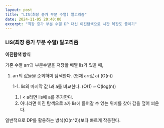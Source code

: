 ```yaml
---
layout: post
title: "LIS(최장 증가 부분 수열) 알고리즘"
date: 2024-11-05 20:40:00
excerpt: "최장 증가 부분 수열 DP 대신 이진탐색으로 시간 복잡도 줄이기"
---
```



### LIS(최장 증가 부분 수열) 알고리즘

**이진탐색 방식**

기존 수열 arr과 부분수열을 저장할 배열 lis가 있을 때,

1. arr의 값들을 순회하며 탐색한다. (현재 arr값 a) (O(n))
    
    1-1. lis의 마지막 값 l과 a를 비교한다. (O(1) ~ O(log(n))
    
    1. l < a라면 lis에 a를 추가한다.
    2. 아니라면 이진 탐색으로 a가 lis에 들어갈 수 있는 위치를 찾아 값을 덮어 씌운다.

일반적으로 DP를 활용하는 방식(O(n^2))보다 빠르게 작동한다.
